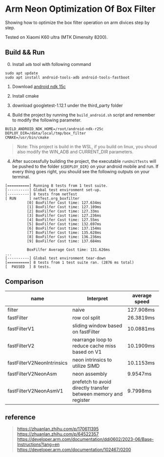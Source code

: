 # Arm Neon Optimization Of Box Filter

Showing how to optimize the box filter operation on arm divices step by step. 

Tested on Xiaomi K60 ultra (MTK Dimensity 8200).

## Build && Run
0. Install `adb` tool with following command

```
sudo apt update
sudo apt install android-tools-adb android-tools-fastboot
```

1. Download [android ndk 15c](https://developer.android.com/ndk/downloads/older_releases.html)

2. Install cmake

3. download googletest-1.12.1 under the third_party folder

3. Build the project by running the `build_android.sh` script and remember to modify the following parameter.

```
BUILD_ANDROID_NDK_HOME=/root/android-ndk-r25c
DEPLOY_DIR=/data/local/tmp/box_filter
CMAKE=/usr/bin/cmake

```
> Note: This project is build in the WSL, if you build on linux, you shoud also modify the WIN_ADB and CURRENT_DIR parameters.
4. After successfully building the project, the executable `runUnitTests` will be pushed to the folder `${DEPLOY_DIR}` on your android mobile and run. If every thing goes right, you should see the following outputs on your terminal.


```
[==========] Running 8 tests from 1 test suite.
[----------] Global test environment set-up.
[----------] 8 tests from netTest
[ RUN      ] netTest.org_boxfilter
          [0] BoxFilfer Cost time: 127.634ms
          [1] BoxFilfer Cost time: 127.109ms
          [2] BoxFilfer Cost time: 127.33ms
          [3] BoxFilfer Cost time: 127.236ms
          [4] BoxFilfer Cost time: 127.55ms
          [5] BoxFilfer Cost time: 132.697ms
          [6] BoxFilfer Cost time: 137.154ms
          [7] BoxFilfer Cost time: 135.628ms
          [8] BoxFilfer Cost time: 136.236ms
          [9] BoxFilfer Cost time: 137.684ms

          BoxFilfer Average Cost time: 131.626ms
...
[----------] Global test environment tear-down
[==========] 8 tests from 1 test suite ran. (2876 ms total)
[  PASSED  ] 8 tests.

```

## Comparison
|name|Interpret|average speed|
|-|-|-|
|filter|naive|127.908ms|
|fastFilter|row col split|26.3819ms|
|fastFilterV1|sliding window based on fastFilter|10.0881ms|
|fastFilterV2|rearrange loop to reduce cache miss based on V1|10.1909ms|
|fastFilterV2NeonIntrinsics|neon intrinsics to utilize SIMD|10.1153ms|
|fastFilterV2NeonAsm|neon assembly|9.9547ms|
|fastFilterV2NeonAsmV1|prefetch to avoid directly transfer between memory and register| 9.7998ms|

## reference
> https://zhuanlan.zhihu.com/p/170611395
> https://zhuanlan.zhihu.com/p/64522357
> https://developer.arm.com/documentation/ddi0602/2023-06/Base-Instructions?lang=en
> https://developer.arm.com/documentation/102467/0200
